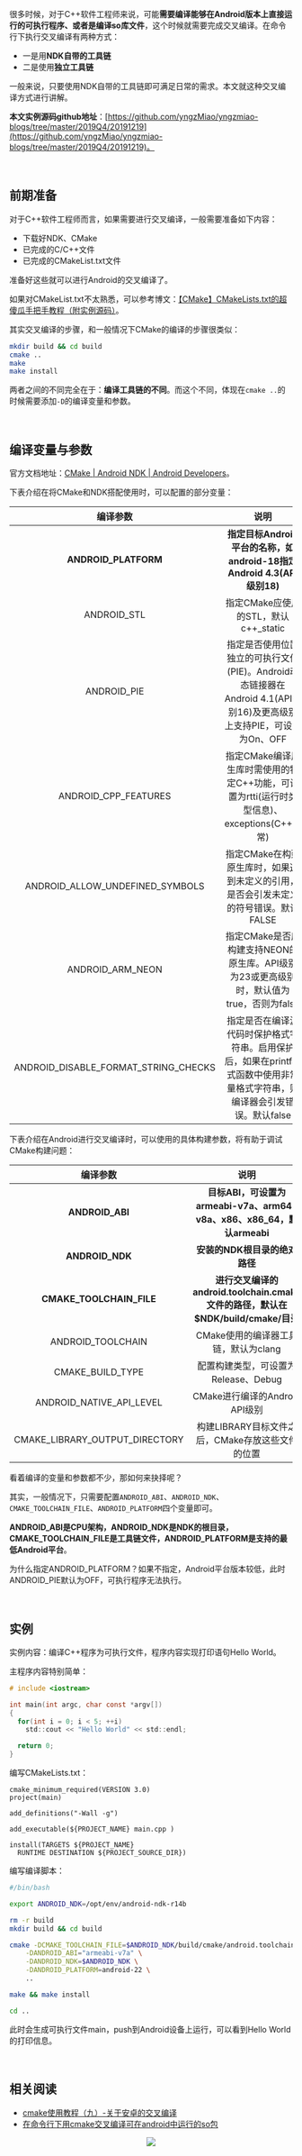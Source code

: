 
很多时候，对于C++软件工程师来说，可能**需要编译能够在Android版本上直接运行的可执行程序、或者是编译so库文件**，这个时候就需要完成交叉编译。在命令行下执行交叉编译有两种方式：
* 一是用**NDK自带的工具链**
* 二是使用**独立工具链**

一般来说，只要使用NDK自带的工具链即可满足日常的需求。本文就这种交叉编译方式进行讲解。

**本文实例源码github地址**：[https://github.com/yngzMiao/yngzmiao-blogs/tree/master/2019Q4/20191219](https://github.com/yngzMiao/yngzmiao-blogs/tree/master/2019Q4/20191219)。

<br/>

## 前期准备
对于C++软件工程师而言，如果需要进行交叉编译，一般需要准备如下内容：
* 下载好NDK、CMake
* 已完成的C/C++文件
* 已完成的CMakeList.txt文件

准备好这些就可以进行Android的交叉编译了。

如果对CMakeList.txt不太熟悉，可以参考博文：[【CMake】CMakeLists.txt的超傻瓜手把手教程（附实例源码）](https://blog.csdn.net/qq_38410730/article/details/102477162)。

其实交叉编译的步骤，和一般情况下CMake的编译的步骤很类似：
```bash
mkdir build && cd build
cmake ..
make
make install
```

两者之间的不同完全在于：**编译工具链的不同**。而这个不同，体现在`cmake ..`的时候需要添加`-D`的编译变量和参数。

<br/>

## 编译变量与参数
官方文档地址：[CMake | Android NDK | Android Developers](https://developer.android.com/ndk/guides/cmake?hl=zh-cn)。

下表介绍在将CMake和NDK搭配使用时，可以配置的部分变量：

| 编译参数 | 说明 |
| :---: | :---: |
| **ANDROID_PLATFORM** | **指定目标Android平台的名称，如android-18指定Android 4.3(API级别18)** |
| ANDROID_STL | 指定CMake应使用的STL，默认c++_static |
| ANDROID_PIE | 指定是否使用位置独立的可执行文件(PIE)。Android动态链接器在Android 4.1(API级别16)及更高级别上支持PIE，可设置为On、OFF |
| ANDROID_CPP_FEATURES | 指定CMake编译原生库时需使用的特定C++功能，可设置为rtti(运行时类型信息)、exceptions(C++异常) |
| ANDROID_ALLOW_UNDEFINED_SYMBOLS | 指定CMake在构建原生库时，如果遇到未定义的引用，是否会引发未定义的符号错误。默认FALSE |
| ANDROID_ARM_NEON | 指定CMake是否应构建支持NEON的原生库。API级别为23或更高级别时，默认值为true，否则为false |
| ANDROID_DISABLE_FORMAT_STRING_CHECKS | 指定是否在编译源代码时保护格式字符串。启用保护后，如果在printf样式函数中使用非常量格式字符串，则编译器会引发错误。默认false |

下表介绍在Android进行交叉编译时，可以使用的具体构建参数，将有助于调试CMake构建问题：

| 编译参数 | 说明 |
| :---: | :---: |
| **ANDROID_ABI** | **目标ABI，可设置为armeabi-v7a、arm64-v8a、x86、x86_64，默认armeabi** |
| **ANDROID_NDK** | **安装的NDK根目录的绝对路径** |
| **CMAKE_TOOLCHAIN_FILE** | **进行交叉编译的android.toolchain.cmake文件的路径，默认在$NDK/build/cmake/目录** |
| ANDROID_TOOLCHAIN | CMake使用的编译器工具链，默认为clang |
| CMAKE_BUILD_TYPE | 配置构建类型，可设置为Release、Debug |
| ANDROID_NATIVE_API_LEVEL | CMake进行编译的Android API级别 |
| CMAKE_LIBRARY_OUTPUT_DIRECTORY | 构建LIBRARY目标文件之后，CMake存放这些文件的位置 |

看着编译的变量和参数都不少，那如何来抉择呢？

其实，一般情况下，只需要配置`ANDROID_ABI`、`ANDROID_NDK`、`CMAKE_TOOLCHAIN_FILE`、`ANDROID_PLATFORM`四个变量即可。

**ANDROID_ABI是CPU架构，ANDROID_NDK是NDK的根目录，CMAKE_TOOLCHAIN_FILE是工具链文件，ANDROID_PLATFORM是支持的最低Android平台**。

为什么指定ANDROID_PLATFORM？如果不指定，Android平台版本较低，此时ANDROID_PIE默认为OFF，可执行程序无法执行。

<br/>

## 实例
实例内容：编译C++程序为可执行文件，程序内容实现打印语句Hello World。

主程序内容特别简单：
```c
# include <iostream>

int main(int argc, char const *argv[])
{
  for(int i = 0; i < 5; ++i)
    std::cout << "Hello World" << std::endl;

  return 0;
}
```

编写CMakeLists.txt：
```
cmake_minimum_required(VERSION 3.0)
project(main)

add_definitions("-Wall -g")

add_executable(${PROJECT_NAME} main.cpp )

install(TARGETS ${PROJECT_NAME}
  RUNTIME DESTINATION ${PROJECT_SOURCE_DIR})
```

编写编译脚本：
```bash
#/bin/bash

export ANDROID_NDK=/opt/env/android-ndk-r14b

rm -r build
mkdir build && cd build 

cmake -DCMAKE_TOOLCHAIN_FILE=$ANDROID_NDK/build/cmake/android.toolchain.cmake \
	-DANDROID_ABI="armeabi-v7a" \
	-DANDROID_NDK=$ANDROID_NDK \
	-DANDROID_PLATFORM=android-22 \
	..

make && make install

cd ..
```
此时会生成可执行文件main，push到Android设备上运行，可以看到Hello World的打印信息。

<br/>

## 相关阅读
* [cmake使用教程（九）-关于安卓的交叉编译](https://juejin.im/post/5a8ebe006fb9a0635a6574de)
* [在命令行下用cmake交叉编译可在android中运行的so包](https://blog.csdn.net/MingHuang2017/article/details/78938852)

<center><img src="https://img-blog.csdnimg.cn/20190309211249199.jpg?x-oss-process=image/watermark,type_ZmFuZ3poZW5naGVpdGk,shadow_10,text_aHR0cHM6Ly95bmd6bWlhby5ibG9nLmNzZG4ubmV0,size_16,color_FFFFFF,t_70">
